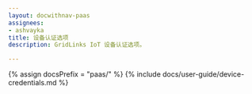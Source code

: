 ```yaml
---
layout: docwithnav-paas
assignees:
- ashvayka
title: 设备认证选项
description: GridLinks IoT 设备认证选项。

---
```


{% assign docsPrefix = "paas/" %}
{% include docs/user-guide/device-credentials.md %}